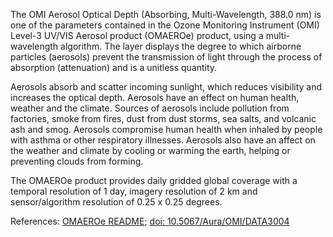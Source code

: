 The OMI Aerosol Optical Depth (Absorbing, Multi-Wavelength, 388.0 nm) is one of the parameters contained in the Ozone Monitoring Instrument (OMI) Level-3 UV/VIS Aerosol product (OMAEROe) product, using a multi-wavelength algorithm. The layer displays the degree to which airborne particles (aerosols) prevent the transmission of light through the process of absorption (attenuation) and is a unitless quantity.

Aerosols absorb and scatter incoming sunlight, which reduces visibility and increases the optical depth. Aerosols have an effect on human health, weather and the climate. Sources of aerosols include pollution from factories, smoke from fires, dust from dust storms, sea salts, and volcanic ash and smog. Aerosols compromise human health when inhaled by people with asthma or other respiratory illnesses. Aerosols also have an affect on the weather and climate by cooling or warming the earth, helping or preventing clouds from forming.

The OMAEROe product provides daily gridded global coverage with a temporal resolution of 1 day, imagery resolution of 2 km and sensor/algorithm resolution of 0.25 x 0.25 degrees.

References: [OMAEROe README](https://acdisc.gesdisc.eosdis.nasa.gov/data/Aura_OMI_Level3/OMAEROe.003/doc/OMAEROe_OSIPS_README_V003.doc); [doi: 10.5067/Aura/OMI/DATA3004](https://disc.gsfc.nasa.gov/datacollection/OMAEROe_V003.html)
